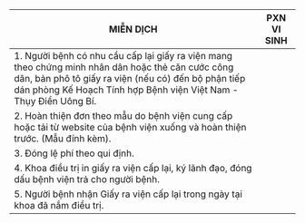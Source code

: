 | **MIỄN DỊCH** | **PXN VI SINH** |
| --- | --- |
| 1. Người bệnh có nhu cầu cấp lại giấy ra viện mang theo chứng minh nhân dân hoặc thẻ căn cước công dân, bản phô tô giấy ra viện (nếu có) đến bộ phận tiếp dán phòng Kế Hoạch Tính hợp Bệnh viện Việt Nam - Thụy Điển Uông Bí. |  |
| 2. Hoàn thiện đơn theo mẫu do bệnh viện cung cấp hoặc tải từ website của bệnh viện xuống và hoàn thiện trước. (Mẫu đính kèm). |  |
| 3. Đóng lệ phí theo qui định. |  |
| 4. Khoa điều trị in giấy ra viện cấp lại, ký lãnh đạo, đóng dấu bệnh viện trả cho người bệnh. |  |
| 5. Người bệnh nhận Giấy ra viện cấp lại trong ngày tại khoa đã nắm điều trị. |  |